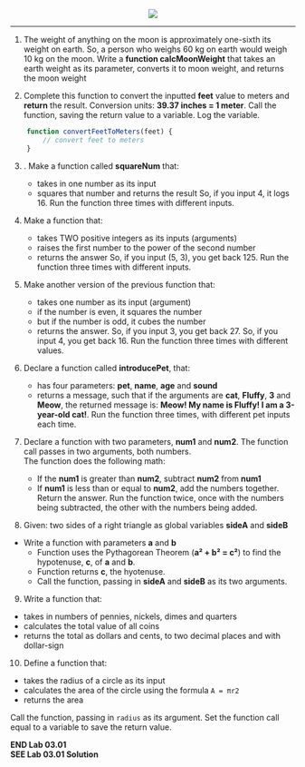 <!-- ## 02.04 Lab -->

<p align="center">
<img src="../../../images/labs/ND-JS-Bootcamp-Lab-Banner-0301.jpg">
</p>

<!-- <h2 align="center">02.04 Lab</h2> -->
<hr>

<!-- ## Lab 03.01 - FUNCTION EXERCISES: -->

<!-- converting units -->

1.  The weight of anything on the moon is approximately one-sixth its weight on earth. So, a person who weighs 60 kg on earth would weigh 10 kg on the moon. Write a **function calcMoonWeight** that takes an earth weight as its parameter, converts it to moon weight, and returns the moon weight 

2.  Complete this function to convert the inputted **feet** value to meters and **return** the result. Conversion units: **39.37 inches = 1 meter**. Call the function, saving the return value to a variable. Log the variable.

```js
    function convertFeetToMeters(feet) {
        // convert feet to meters
    }
```

3. . Make a function called **squareNum** that:
    - takes in one number as its input 
    - squares that number and returns the result
So, if you input 4, it logs 16. 
Run the function three times with different inputs.

4.  Make a function that:
    -  takes TWO positive integers as its inputs (arguments)
    -  raises the first number to the power of the second number
    -  returns the answer 
    So, if you input (5, 3), you get back 125. 
    Run the function three times with different inputs.

5. Make another version of the previous function that:
    -  takes one number as its input (argument)
    -  if the number is even, it squares the number
     - but if the number is odd, it cubes the number
    -  returns the answer.
    So, if you input 3, you get back 27. 
    So, if you input 4, you get back 16. 
    Run the function three times with different values.

6. Declare a function called **introducePet**, that:
    - has four parameters: **pet**, **name**, **age** and **sound**
    - returns a message, such that if the arguments are **cat**, **Fluffy**, **3** and **Meow**, the returned message is: **Meow! My name is Fluffy! I am a 3-year-old cat!**. 
    Run the function three times, with different pet inputs each time.

7. Declare a function with two parameters, **num1** and **num2**.
    The function call passes in two arguments, both numbers.  
    The function does the following math:  
    - If the **num1** is greater than **num2**, subtract **num2** from **num1**  
    - If **num1** is less than or equal to **num2**, add the numbers together.  
    Return the answer.
    Run the function twice, once with the numbers being subtracted, the other with the numbers being added.

8. Given: two sides of a right triangle as global variables **sideA** and **sideB**
- Write a function with parameters **a** and **b**
    - Function uses the Pythagorean Theorem (**a² + b² = c²**) to find the hypotenuse, **c**, of **a** and **b**.
    - Function returns **c**, the hyotenuse.
    - Call the function, passing in **sideA** and **sideB** as its two arguments.

9. Write a function that:
- takes in numbers of pennies, nickels, dimes and quarters
- calculates the total value of all coins
- returns the total as dollars and cents, to two decimal places and with dollar-sign

10. Define a function that:
- takes the radius of a circle as its input
- calculates the area of the circle using the formula `A = πr2`
- returns the area

Call the function, passing in `radius` as its argument. Set the function call equal to a variable to save the return value.

**END Lab 03.01**  
**SEE Lab 03.01 Solution**  